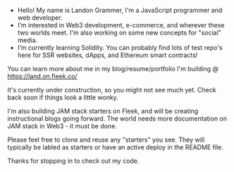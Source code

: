 - Hello! My name is Landon Grammer, I'm a JavaScript programmer and web developer. 
- I’m interested in Web3 development, e-commerce, and wherever these two worlds meet. I'm also working on some new concepts for "social" media.
- I’m currently learning Solidity. You can probably find lots of test repo's here for SSR websites, dApps, and Ethereum smart contracts!

You can learn more about me in my blog/resume/portfolio I'm building @ https://land.on.fleek.co/

It's currently under construction, so you might not see much yet. Check back soon if things look a little wonky.

I'm also building JAM stack starters on Fleek, and will be creating instructional blogs going forward. The world needs more documentation on JAM stack in Web3 - it must be done. 

Please feel free to clone and reuse any "starters" you see. They will typically be labled as starters or have an active deploy in the README file. 

Thanks for stopping in to check out my code. 
